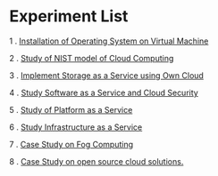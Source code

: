 # Experiment List

1 . [Installation of Operating System on Virtual Machine](https://github.com/HarshOza36/SEM_8/blob/main/CC/exp1/Exp1CC.pdf)

2 . [Study of NIST model of Cloud Computing](https://github.com/HarshOza36/SEM_8/blob/main/CC/exp2/Exp2CC.pdf)

3 . [Implement Storage as a Service using Own Cloud](https://github.com/HarshOza36/SEM_8/blob/main/CC/exp3/Exp3CC.pdf)

4 . [Study Software as a Service and Cloud Security](https://github.com/HarshOza36/SEM_8/blob/main/CC/exp4/Exp4CC.pdf)

5 . [Study of Platform as a Service](https://github.com/HarshOza36/SEM_8/tree/main/CC/exp5)

6 . [Study Infrastructure as a Service](https://github.com/HarshOza36/SEM_8/blob/main/CC/exp6/Exp6CC.pdf)

7 . [Case Study on Fog Computing](https://github.com/HarshOza36/SEM_8/blob/main/CC/exp7/Exp7CC.pdf)

8 . [Case Study on open source cloud solutions.](https://github.com/HarshOza36/SEM_8/blob/main/CC/exp8/Exp8CC.pdf)
